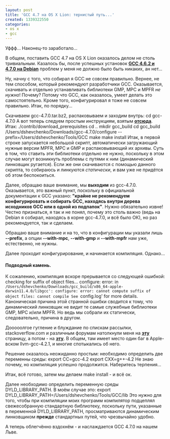 ```yaml
---
layout: post
title: 'GCC 4.7 на OS X Lion: тернистый путь...'
created: 1339322550
categories:
- os x
- gcc
---
```

Уффф... Наконец-то заработало...

В общем, поставить GCC 4.7 на OS X Lion оказалось делом не столь тривиальным. Казалось бы, после успешных установок <strong><a href="http://dshevchenko.biz/ru/content/gcc-%D0%B4%D0%B2%D0%B0-%D0%BA%D0%BE%D0%BC%D0%BF%D0%B8%D0%BB%D1%8F%D1%82%D0%BE%D1%80%D0%B0-%D0%B2%D0%BC%D0%B5%D1%81%D1%82%D0%B5">GCC 4.6.2 и 4.7.0 на Debian</a></strong> проблем у меня не должно было быть никаких, ан нет...

Ну, начну с того, что собирал я GCC не совсем правильно. Вернее, не тем способом, который рекомендуют разработчики GCC. Оказывается, скачивать и отдельно устанавливать библиотеки GMP, MPC и MPFR <em>не нужно</em>! Почему? Потому что GCC, как оказалось, умеет делать это самостоятельно. Кроме того, конфигурировал я тоже не совсем правильно. Итак, по порядку...

Скачиваем gcc-4.7.0.tar.bz2, распаковываем и заходим внутрь:
<cpp>
cd gcc-4.7.0
</cpp>А вот теперь следуем простым инструкциям, взятым <strong><a href="http://gcc.gnu.org/wiki/InstallingGCC">отсюда</a></strong>. Итак:
<cpp>
./contrib/download_prerequisites
cd ..
mkdir gcc_build
cd gcc_build
/Users/dshevchenko/Downloads/gcc-4.7.0/configure --prefix=/Users/dshevchenko/Tools/GCC 
make
make install
</cpp>Итак, в первой строке запускается небольшой скрипт, автоматически загружающий нужные версии MPFR, MPC и GMP и распаковывающий их архивы. Суть в том, что ставить эти библиотеки отдельно не нужно, поскольку в этом случае могут возникнуть проблемы с путями к ним (динамический линковщик ругается). Если же они скачиваются с помощью данного скрипта, то собираюсь и линкуются <em>статически</em>, и вам уже не придётся об этом беспокоиться.

Далее, обращаю ваше внимание, мы <strong>выходим</strong> из gcc-4.7.0. Оказывается, это важный пункт, поскольку в официальной документации к GCC указано:<strong> "крайне не рекомендуем конфигурировать и собирать GCC, находясь внутри дерева исходников GCC или в одной из подпапок"</strong>. Нужно обязательно извне! Честно признаться, я так и не понял, почему это столь важно (ведь на Debian я собирал, находясь в корне gcc-4.7.0, и всё было ОК), но раз рекомендуется, так и сделаем.

Обращаю ваше внимание и на то, что в конфигурации мы указали лишь <strong>--prefix</strong>, а опции <strong>--with-mpc</strong>, <strong>--with-gmp</strong> и <strong>--with-mpfr</strong> нам уже, естественно, не нужны.

Далее проходит конфигурирование, и начинается компиляция. Однако...

<h4>Подводный камень.</h4>

К сожалению, компиляция вскоре прерывается со следующей ошибкой:
<cpp>
checking for suffix of object files... configure: error: 
in `/Users/dshevchenko/Downloads/gcc_build/x86_64-apple-darwin11.4.0/libgcc':
configure: error: cannot compute suffix of object files: cannot compile
See `config.log' for more details.
</cpp>Каноническая причина этой странной ошибки сводится к тому, что динамический линковщик не видит те самые служебные библиотеки GMP, MPC и/или MPFR. Но ведь мы собрали их статически, следовательно, причина в другом.

Дооооолгое гугление и блуждание по спискам рассылки, stackoverflow.com и различным форумам натолкнули меня на <strong><a href="http://comments.gmane.org/gmane.comp.gcc.bugs/327499">эту</a></strong> страницу, а потом - на <strong><a href="http://llvm.org/bugs/show_bug.cgi?id=9571">эту</a></strong>. В общем, там имеет место один баг в Apple-вском llvm-gcc-4.2.1, и многие спотыкались об него.

Решение оказалось неожиданно простым: необходимо определить две переменны среды:
<cpp>
export CC=gcc-4.2
export CXX=g++-4.2
</cpp>Не знаю почему, но компиляция успешно продолжится. Наберитесь терпения...

Итак, всё готово, затем мы делаем make install - и всё ок.

Далее необходимо определить переменную среды DYLD_LIBRARY_PATH. В моём случае это:
<cpp>
export DYLD_LIBRARY_PATH=/Users/dshevchenko/Tools/GCC/lib
</cpp>Это нужно для того, чтобы при компиляции моих программ компилятор подцеплял свежесобранную стандартную библиотеку, поскольку пути, указанные в переменной DYLD_LIBRARY_PATH, просматриваются динамическим линковщиком <strong>прежде</strong> стандартных путей, что чрезвычайно удобно.

А теперь облегчённо вздохнём - и наслаждается GCC 4.7.0 на нашем Льве.
